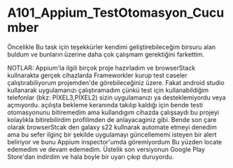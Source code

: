 # A101_Appium_TestOtomasyon_Cucumber
Öncelikle Bu task için teşekkürler kendimi geliştirebileceğim birsuru alan buldum ve bunların üzerine daha çok çalışmam gerektiğini farkettim.

NOTLAR:
Appium'la ilgili birçok proje hazırladım ve browserStack kullnarakta gerçek cihazlarda Frameworkler kurup test caseler çalıştırabiliyorum projemden'de görebileceğiniz üzere.
Fakat android studio kullanarak uygulamanızı çalıştıramadım çünkü test için kullanabildiğim telefonlar (bkz: PİXEL3,PİXEL2) sizin uygulamanızı ya desteklemiyordu veya açmıyordu. 
açılışta bekleme keranında takılıp kaldığı için bende testi otomasyonunu bitiremedim ama kullandıgım cihazda çalışsaydı bu projeyi kolaylıkla bitirebilirdim profilimden de anlayacaginiz gibi.
Bende son çare olarak browserStcak den galaxy s22 kullnarak automate etmeyi denedim ama bu sefer ilginç bir şekilde uygulamayı güncellememi isteyen bir alert beliriyor ve bunu Appium inspector'umda göremiyordum
Bu yüzden locate edemedim ve devam edemedim. Üstelik son versiyonun Google Play Store'dan indirdim ve hala boyle bir uyarı çıkıp duruyordu.

